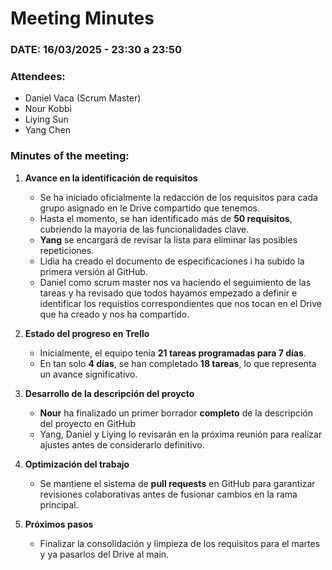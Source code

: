 # **Meeting Minutes**  

### **DATE: 16/03/2025 - 23:30 a 23:50**  

### **Attendees:**  
- Daniel Vaca (Scrum Master)  
- Nour Kobbi  
- Liying Sun  
- Yang Chen  

### **Minutes of the meeting:**  

1. **Avance en la identificación de requisitos**  
   - Se ha iniciado oficialmente la redacción de los requisitos para cada grupo asignado en le Drive compartido que tenemos.
   - Hasta el momento, se han identificado más de **50 requisitos**, cubriendo la mayoría de las funcionalidades clave.  
   - **Yang** se encargará de revisar la lista para eliminar las posibles repeticiones.
   - Lidia ha creado el documento de especificaciones i ha subido la primera versión al GitHub.
   - Daniel como scrum master nos va haciendo el seguimiento de las tareas y ha revisado que todos hayamos empezado a definir e identificar los requistios correspondientes que nos tocan en el Drive que ha creado y nos ha compartido.

2. **Estado del progreso en Trello**  
   - Inicialmente, el equipo tenía **21 tareas programadas para 7 días**.  
   - En tan solo **4 días**, se han completado **18 tareas**, lo que representa un avance significativo.   

3. **Desarrollo de la descripción del proycto**  
   - **Nour** ha finalizado un primer borrador **completo** de la descripción del proyecto en GitHub
   - Yang, Daniel y Liying lo revisarán en la próxima reunión para realizar ajustes antes de considerarlo definitivo.  

4. **Optimización del trabajo**  
   - Se mantiene el sistema de **pull requests** en GitHub para garantizar revisiones colaborativas antes de fusionar cambios en la rama principal.  

5. **Próximos pasos**  
   - Finalizar la consolidación y limpieza de los requisitos para el martes y ya pasarlos del Drive al main.
